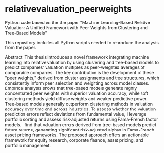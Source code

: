 # relativevaluation_peerweights
Python code based on the the paper "Machine Learning-Based Relative Valuation: A Unified Framework with Peer Weights from Clustering and Tree-Based Models"

This repository includes all Python scripts needed to reproduce the analysis from the paper.

Abstract:
This thesis introduces a novel framework integrating machine learning into relative valuation by using clustering and tree-based models to predict companies' valuation multiples as peer-weighted averages of comparable companies. The key contribution is the development of these "peer weights," derived from cluster assignments and tree structures, which consistently inform peer selection and weighting across model classes. Empirical analysis shows that tree-based models generate highly concentrated peer weights with superior valuation accuracy, while soft clustering methods yield diffuse weights and weaker predictive power. Tree-based models generally outperform clustering methods in valuation accuracy over time and across industries. To assess whether the valuation prediction errors reflect deviations from fundamental value, I leverage portfolio sorting and assess risk-adjusted returns using Fama-French factor models. I find that valuation errors derived from tree-based models predict future returns, generating significant risk-adjusted alphas in Fama-French asset pricing frameworks. The proposed approach offers an actionable framework for equity research, corporate finance, asset pricing, and portfolio management.
